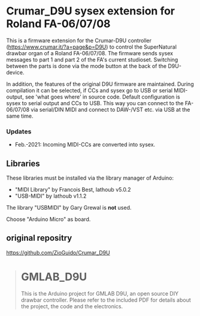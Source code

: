 # Crumar_D9U sysex extension for Roland FA-06/07/08

This is a firmware extension for the Crumar-D9U controller (https://www.crumar.it/?a=page&p=D9U)  to control the SuperNatural drawbar organ of a Roland FA-06/07/08. The firmware sends sysex messages to part 1 and part 2 of the FA's current studioset. Switching between the parts is done via the mode button at the back of the D9U-device.

In addition, the features of the original D9U firmware are maintained. During compilation it can be selected, if CCs and sysex go to USB or serial MIDI-output, see 'what goes where' in source code. Default configuration is sysex to serial output and CCs to USB. This way you can connect to the FA-06/07/08 via serial/DIN MIDI and connect to DAW-/VST etc. via USB at the same time.

### Updates
- Feb.-2021: Incoming MIDI-CCs are converted into sysex.

## Libraries

These libraries must be installed via the library manager of Arduino:
- "MIDI Library" by Francois Best, lathoub v5.0.2
- "USB-MIDI" by lathoub v1.1.2

The library "USBMIDI" by Gary Grewal is **not** used.

Choose "Arduino Micro" as board. 

## original repositry
https://github.com/ZioGuido/Crumar_D9U


> # GMLAB_D9U
> This is the Arduino project for GMLAB D9U, an open source DIY drawbar  controller.
> Please refer to the included PDF for details about the project, the code and the electronics.



